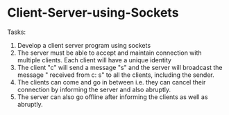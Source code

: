 # Client-Server-using-Sockets

Tasks:
1. Develop a client server program using sockets
2. The server must be able to accept and maintain connection with multiple clients. Each client will have a unique identity
3. The client "c" will send a message "s" and the server will broadcast the message " received from c: s" to all the clients, including the sender.
4. The clients can come and go in between i.e. they can cancel their connection by informing the server and also abruptly.
5. The server can also go offline after informing the clients as well as abruptly.
